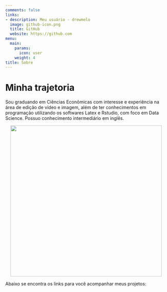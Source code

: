```yaml
---
comments: false
links:
- description: Meu usuário - drewmelo
  image: github-icon.png
  title: GitHub
  website: https://github.com
menu:
  main:
    params:
      icon: user
    weight: 4
title: Sobre
---
```


# Minha trajetoria

Sou graduando em Ciências Econômicas com interesse e experiência na área de edição de vídeo e imagem, além de ter conhecimentos em programação utilizando os softwares Latex e Rstudio, com foco em Data Science. Possuo  conhecimento intermediário em inglês.

<img src="{{< blogdown/postref >}}index_files/figure-html/avatar.png" width="472" style="display: block; margin: auto;" />

Abaixo se encontra os links para você acompanhar meus projetos:
